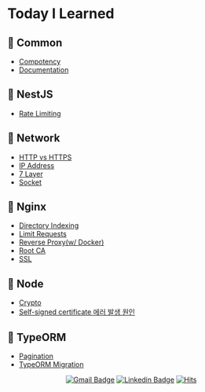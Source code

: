 # Today I Learned

## 📖 Common

- [Compotency](/%08Common/competency.md)
- [Documentation](/%08Common/documentation.md)

## 📖 NestJS

- [Rate Limiting](/NestJS/rate-limiting.md)

## 📖 Network

- [HTTP vs HTTPS](/Network/http-vs-https.md)
- [IP Address](/Network/ip-address.md)
- [7 Layer](/Network/7-layer.md)
- [Socket](/Network/socket.md)

## 📖 Nginx

- [Directory Indexing](/Nginx/directory-indexing.md)
- [Limit Requests](/Nginx/limit-req.md)
- [Reverse Proxy(w/ Docker)](/Nginx/nginx-with-docker.md)
- [Root CA](/Nginx/root-ca.md)
- [SSL](/Nginx/ssl.md)

## 📖 Node

- [Crypto](/Node/crypto.md)
- [Self-signed certificate 에러 발생 원인](/Node/self-signed-certificate-exception.md)

## 📖 TypeORM

- [Pagination](/TypeORM/pagination.md)
- [TypeORM Migration](/TypeORM/typeorm-migration.md)

<div align="center">

[![Gmail Badge](https://img.shields.io/badge/Gmail-d14836?style=flat-square&logo=Gmail&logoColor=white&link=mailto:snugyun01@gmail.com)](mailto:tldn48@gmail.com) [![Linkedin Badge](https://img.shields.io/badge/-LinkedIn-blue?style=flat-square&logo=Linkedin&logoColor=white&link=https://www.linkedin.com/in/seong-yun-byeon-8183a8113/)](https://www.linkedin.com/in/siwoo-hwang-3a2a74230/) [![Hits](https://hits.seeyoufarm.com/api/count/incr/badge.svg?url=https%3A%2F%2Fgithub.com%2Fsiwoo-h%2FTIL&count_bg=%2379C83D&title_bg=%23555555&icon=ghostery.svg&icon_color=%23E7E7E7&title=hits&edge_flat=false)](https://hits.seeyoufarm.com)

</div>
